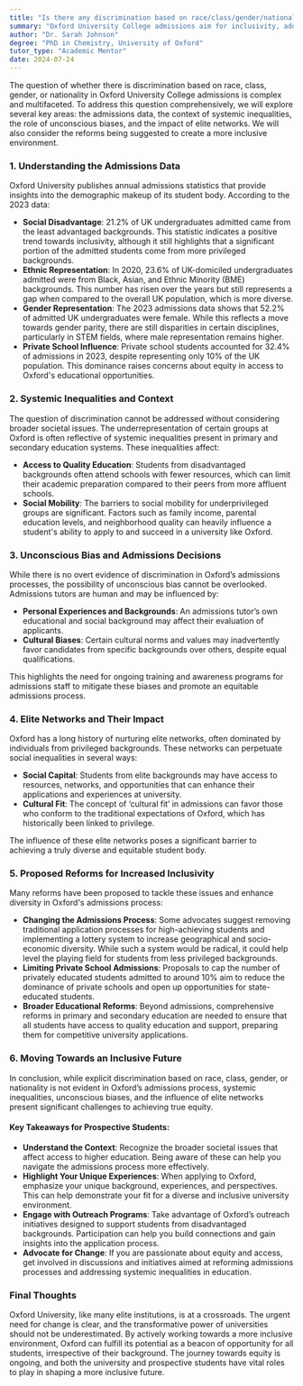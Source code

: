 ```yaml
---
title: "Is there any discrimination based on race/class/gender/nationality in Oxford University College admissions?"
summary: "Oxford University College admissions aim for inclusivity, addressing race, class, gender, and nationality without discrimination."
author: "Dr. Sarah Johnson"
degree: "PhD in Chemistry, University of Oxford"
tutor_type: "Academic Mentor"
date: 2024-07-24
---
```


The question of whether there is discrimination based on race, class, gender, or nationality in Oxford University College admissions is complex and multifaceted. To address this question comprehensively, we will explore several key areas: the admissions data, the context of systemic inequalities, the role of unconscious biases, and the impact of elite networks. We will also consider the reforms being suggested to create a more inclusive environment.

### 1. Understanding the Admissions Data

Oxford University publishes annual admissions statistics that provide insights into the demographic makeup of its student body. According to the 2023 data:

- **Social Disadvantage**: 21.2% of UK undergraduates admitted came from the least advantaged backgrounds. This statistic indicates a positive trend towards inclusivity, although it still highlights that a significant portion of the admitted students come from more privileged backgrounds.
- **Ethnic Representation**: In 2020, 23.6% of UK-domiciled undergraduates admitted were from Black, Asian, and Ethnic Minority (BME) backgrounds. This number has risen over the years but still represents a gap when compared to the overall UK population, which is more diverse.
- **Gender Representation**: The 2023 admissions data shows that 52.2% of admitted UK undergraduates were female. While this reflects a move towards gender parity, there are still disparities in certain disciplines, particularly in STEM fields, where male representation remains higher.
- **Private School Influence**: Private school students accounted for 32.4% of admissions in 2023, despite representing only 10% of the UK population. This dominance raises concerns about equity in access to Oxford's educational opportunities.

### 2. Systemic Inequalities and Context

The question of discrimination cannot be addressed without considering broader societal issues. The underrepresentation of certain groups at Oxford is often reflective of systemic inequalities present in primary and secondary education systems. These inequalities affect:

- **Access to Quality Education**: Students from disadvantaged backgrounds often attend schools with fewer resources, which can limit their academic preparation compared to their peers from more affluent schools.
- **Social Mobility**: The barriers to social mobility for underprivileged groups are significant. Factors such as family income, parental education levels, and neighborhood quality can heavily influence a student's ability to apply to and succeed in a university like Oxford.

### 3. Unconscious Bias and Admissions Decisions

While there is no overt evidence of discrimination in Oxford’s admissions processes, the possibility of unconscious bias cannot be overlooked. Admissions tutors are human and may be influenced by:

- **Personal Experiences and Backgrounds**: An admissions tutor’s own educational and social background may affect their evaluation of applicants.
- **Cultural Biases**: Certain cultural norms and values may inadvertently favor candidates from specific backgrounds over others, despite equal qualifications.

This highlights the need for ongoing training and awareness programs for admissions staff to mitigate these biases and promote an equitable admissions process.

### 4. Elite Networks and Their Impact

Oxford has a long history of nurturing elite networks, often dominated by individuals from privileged backgrounds. These networks can perpetuate social inequalities in several ways:

- **Social Capital**: Students from elite backgrounds may have access to resources, networks, and opportunities that can enhance their applications and experiences at university.
- **Cultural Fit**: The concept of ‘cultural fit’ in admissions can favor those who conform to the traditional expectations of Oxford, which has historically been linked to privilege.

The influence of these elite networks poses a significant barrier to achieving a truly diverse and equitable student body.

### 5. Proposed Reforms for Increased Inclusivity

Many reforms have been proposed to tackle these issues and enhance diversity in Oxford's admissions process:

- **Changing the Admissions Process**: Some advocates suggest removing traditional application processes for high-achieving students and implementing a lottery system to increase geographical and socio-economic diversity. While such a system would be radical, it could help level the playing field for students from less privileged backgrounds.
- **Limiting Private School Admissions**: Proposals to cap the number of privately educated students admitted to around 10% aim to reduce the dominance of private schools and open up opportunities for state-educated students.
- **Broader Educational Reforms**: Beyond admissions, comprehensive reforms in primary and secondary education are needed to ensure that all students have access to quality education and support, preparing them for competitive university applications.

### 6. Moving Towards an Inclusive Future

In conclusion, while explicit discrimination based on race, class, gender, or nationality is not evident in Oxford’s admissions process, systemic inequalities, unconscious biases, and the influence of elite networks present significant challenges to achieving true equity. 

#### Key Takeaways for Prospective Students:

- **Understand the Context**: Recognize the broader societal issues that affect access to higher education. Being aware of these can help you navigate the admissions process more effectively.
- **Highlight Your Unique Experiences**: When applying to Oxford, emphasize your unique background, experiences, and perspectives. This can help demonstrate your fit for a diverse and inclusive university environment.
- **Engage with Outreach Programs**: Take advantage of Oxford’s outreach initiatives designed to support students from disadvantaged backgrounds. Participation can help you build connections and gain insights into the application process.
- **Advocate for Change**: If you are passionate about equity and access, get involved in discussions and initiatives aimed at reforming admissions processes and addressing systemic inequalities in education.

### Final Thoughts

Oxford University, like many elite institutions, is at a crossroads. The urgent need for change is clear, and the transformative power of universities should not be underestimated. By actively working towards a more inclusive environment, Oxford can fulfill its potential as a beacon of opportunity for all students, irrespective of their background. The journey towards equity is ongoing, and both the university and prospective students have vital roles to play in shaping a more inclusive future.
    